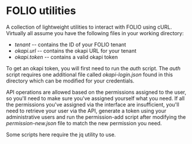 # FOLIO utilities

A collection of lightweight utilities to interact with FOLIO using cURL. Virtually all assume you have the following files in your working directory:

- *tenant* -- contains the ID of your FOLIO tenant
- *okapi.url* -- contains the okapi URL for your tenant
- *okapi.token* -- contains a valid okapi token

To get an okapi token, you will first need to run the *auth* script. The *auth* script requires one additional file called *okapi-login.json* found in this directory which can be modified for your credentials.

API operations are allowed based on the permissions assigned to the user, so you'll need to make sure you've assigned yourself what you need. If all the permissions you've assigned via the interface are insufficient, you'll need to retrieve your user via the API, generate a token using your administrative users and run the permission-add script after modifying the *permission-new.json* file to match the new permission you need.


Some scripts here require the jq utility to use.
